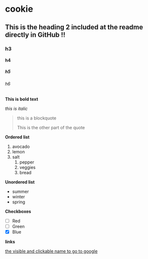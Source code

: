 # cookie

## This is the heading 2 included at the readme directly in GitHub !!

### h3 

#### h4 

##### h5 

###### h6

**This is bold text**

_this is italic_

> this is a blockquote
> 
> This is the other part of the quote

**Ordered list**

1. avocado 
2. lemon
3. salt
   1. pepper
   2. veggies
   3. bread

**Unordered list**

- summer
- winter
- spring

**Checkboxes**

- [ ] Red
- [ ] Green
- [x] Blue

**links**

[the visible and clickable name to go to google](https://google.com)
 

